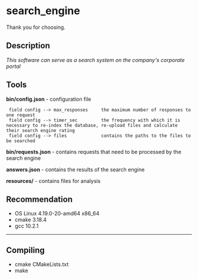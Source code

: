 search_engine
==============
Thank you for choosing.

Description
------------
_This_ _software_ _can_ _serve_ _as_ _a_ _search_ _system_ _on_ _the_ _company's_ _corporate_ _portal_

## Tools

**bin/config.json** - сonfiguration file

     field config --> max_responses     the maximum number of responses to one request
     field config --> timer_sec         the frequency with which it is necessary to re-index the database, re-upload files and calculate their search engine rating
     field config --> files             contains the paths to the files to be searched

**bin/requests.json** - contains requests that need to be processed by the search engine

**answers.json** - contains the results of the search engine

**resources/** - contains files for analysis

Recommendation
---------------
- OS Linux 4.19.0-20-amd64 x86_64
- cmake 3.18.4
- gcc 10.2.1
---
Compiling
----------
- cmake CMakeLists.txt
- make

